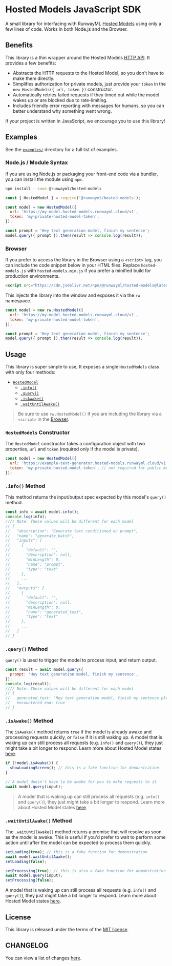 # Hosted Models JavaScript SDK

A small library for interfacing with RunwayML [Hosted Models](https://learn.runwayml.com/#/how-to/hosted-models) using only a few lines of code. Works in both Node.js and the Browser.

## Benefits

This library is a thin wrapper around the Hosted Models [HTTP API](https://learn.runwayml.com/#/how-to/hosted-models?id=http-api). It provides a few benefits:

- Abstracts the HTTP requests to the Hosted Model, so you don't have to make them directly.
- Simplifies authorization for private models, just provide your `token` in the `new HostedModels({ url, token })` constructor.
- Automatically retries failed requests if they timed out while the model wakes up or are blocked due to rate-limiting.
- Includes friendly error reporting with messages for humans, so you can better understand why something went wrong.

If your project is written in JavaScript, we encourage you to use this library!

## Examples

See the [`examples/`](examples) directory for a full list of examples.

### Node.js / Module Syntax

If you are using Node.js or packaging your front-end code via a bundler, you can install the module using `npm`.

```bash
npm install --save @runwayml/hosted-models
```

```javascript
const { HostedModel } = require('@runwayml/hosted-models');

const model = new HostedModel({
  url: 'https://my-model.hosted-models.runwayml.cloud/v1',
  token: 'my-private-hosted-model-token',
});

const prompt = 'Hey text generation model, finish my sentence';
model.query({ prompt }).then(result => console.log(result));
```

### Browser

If you prefer to access the library in the Browser using a `<script>` tag, you can include the code snippet below in your HTML files. Replace `hosted-models.js` with `hosted-models.min.js` if you prefer a minified build for production environments.

```html
<script src="https://cdn.jsdelivr.net/npm/@runwayml/hosted-models@latest/dist/hosted-models.js"></script>
```

This injects the library into the window and exposes it via the `rw` namespace.

```javascript
const model = new rw.HostedModel({
  url: 'https://my-model.hosted-models.runwayml.cloud/v1',
  token: 'my-private-hosted-model-token',
});

const prompt = 'Hey text generation model, finish my sentence';
model.query({ prompt }).then(result => console.log(result));
```

## Usage

This library is super simple to use; It exposes a single `HostedModels` class with only four methods:

- [`HostedModel`](#hostedmodels-constructor)
  - [`.info()`](#info-method)
  - [`.query()`](#query-method)
  - [`.isAwake()`](#isAwake-method)
  - [`.waitUntilAwake()`](#waitUntilAwake-method)

> Be sure to use `rw.HostedModel()` if you are including the library via a `<script>` in the [Browser](#browser).

### `HostedModels` Constructor

The `HostedModel` constructor takes a configuration object with two properties, `url` and `token` (required only if the model is private).

```javascript
const model = new HostedModel({
  url: 'https://example-text-generator.hosted-models.runwayml.cloud/v1',
  token: 'my-private-hosted-model-token', // not required for public models
});
```

### `.info()` Method

This method returns the input/output spec expected by this model's `query()` method.

```javascript
const info = await model.info();
console.log(info);
//// Note: These values will be different for each model
// {
//   "description": "Generate text conditioned on prompt",
//   "name": "generate_batch",
//   "inputs": [
//     {
//       "default": "",
//       "description": null,
//       "minLength": 0,
//       "name": "prompt",
//       "type": "text"
//     },
//     ...
//   ],
//   "outputs": [
//     {
//       "default": "",
//       "description": null,
//       "minLength": 0,
//       "name": "generated_text",
//       "type": "text"
//     },
//     ...
//   ]
// }
```

### `.query()` Method

`query()` is used to trigger the model to process input, and return output.

```javascript
const result = await model.query({
  prompt: 'Hey text generation model, finish my sentence',
});
console.log(result);
//// Note: These values will be different for each model
// {
//   generated_text: 'Hey text generation model, finish my sentence please.',
//   encountered_end: true
// }
```

### `.isAwake()` Method

The `isAwake()` method returns `true` if the model is already awake and processing requests quickly, or `false` if it is still waking up. A model that is waking up can still process all requests (e.g. `info()` and `query()`), they just might take a bit longer to respond. Learn more about Hosted Model states [here](https://learn.runwayml.com/#/how-to/hosted-models?id=asleep-awakening-and-awake-states).

```javascript
if (!model.isAwake()) {
  showLoadingScreen(); // this is a fake function for demonstration
}

// A model doesn't have to be awake for you to make requests to it
await model.query(input);
```

> A model that is waking up can still process all requests (e.g. `info()` and `query()`), they just might take a bit longer to respond. Learn more about Hosted Model states [here](https://learn.runwayml.com/#/how-to/hosted-models?id=asleep-awakening-and-awake-states).

### `.waitUntilAwake()` Method

The `.waitUntilAwake()` method returns a promise that will resolve as soon as the model is awake. This is useful if you'd prefer to wait to perform some action until after the model can be expected to process them quickly.

```javascript
setLoading(true); // this is a fake function for demonstration
await model.waitUntilAwake();
setLoading(false);

setProcessing(true); // this is also a fake function for demonstration
await model.query(input);
setProcessing(false);
```

A model that is waking up can still process all requests (e.g. `info()` and `query()`), they just might take a bit longer to respond. Learn more about Hosted Model states [here](https://learn.runwayml.com/#/how-to/hosted-models?id=asleep-awakening-and-awake-states).

## License

This library is released under the terms of the [MIT license](LICENSE).

## CHANGELOG

You can view a list of changes [here](CHANGELOG.md).
